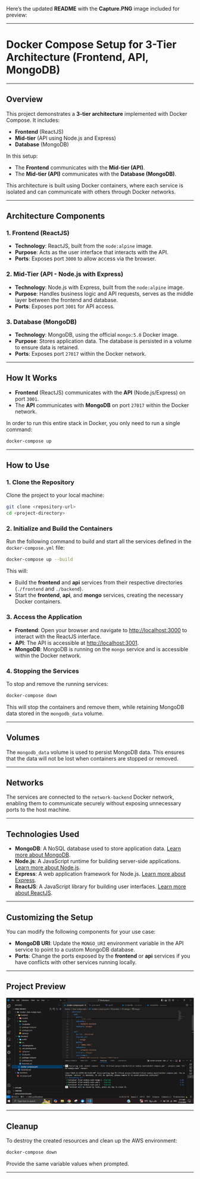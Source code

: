 Here’s the updated **README** with the **Capture.PNG** image included for preview:

---

# **Docker Compose Setup for 3-Tier Architecture (Frontend, API, MongoDB)**

---

## **Overview**

This project demonstrates a **3-tier architecture** implemented with Docker Compose. It includes:

- **Frontend** (ReactJS)
- **Mid-tier** (API using Node.js and Express)
- **Database** (MongoDB)

In this setup:
- The **Frontend** communicates with the **Mid-tier (API)**.
- The **Mid-tier (API)** communicates with the **Database (MongoDB)**.

This architecture is built using Docker containers, where each service is isolated and can communicate with others through Docker networks.

---

## **Architecture Components**

### **1. Frontend (ReactJS)**
- **Technology**: ReactJS, built from the `node:alpine` image.
- **Purpose**: Acts as the user interface that interacts with the API.
- **Ports**: Exposes port `3000` to allow access via the browser.

### **2. Mid-Tier (API - Node.js with Express)**
- **Technology**: Node.js with Express, built from the `node:alpine` image.
- **Purpose**: Handles business logic and API requests, serves as the middle layer between the frontend and database.
- **Ports**: Exposes port `3001` for API access.

### **3. Database (MongoDB)**
- **Technology**: MongoDB, using the official `mongo:5.0` Docker image.
- **Purpose**: Stores application data. The database is persisted in a volume to ensure data is retained.
- **Ports**: Exposes port `27017` within the Docker network.

---

## **How It Works**

- **Frontend** (ReactJS) communicates with the **API** (Node.js/Express) on port `3001`.
- The **API** communicates with **MongoDB** on port `27017` within the Docker network.
  
In order to run this entire stack in Docker, you only need to run a single command:

```bash
docker-compose up
```

---

## **How to Use**

### **1. Clone the Repository**
Clone the project to your local machine:
```bash
git clone <repository-url>
cd <project-directory>
```

### **2. Initialize and Build the Containers**

Run the following command to build and start all the services defined in the `docker-compose.yml` file:

```bash
docker-compose up --build
```

This will:
- Build the **frontend** and **api** services from their respective directories (`./frontend` and `./backend`).
- Start the **frontend**, **api**, and **mongo** services, creating the necessary Docker containers.

### **3. Access the Application**

- **Frontend**: Open your browser and navigate to [http://localhost:3000](http://localhost:3000) to interact with the ReactJS interface.
- **API**: The API is accessible at [http://localhost:3001](http://localhost:3001).
- **MongoDB**: MongoDB is running on the `mongo` service and is accessible within the Docker network.

### **4. Stopping the Services**

To stop and remove the running services:

```bash
docker-compose down
```

This will stop the containers and remove them, while retaining MongoDB data stored in the `mongodb_data` volume.

---

## **Volumes**

The `mongodb_data` volume is used to persist MongoDB data. This ensures that the data will not be lost when containers are stopped or removed.

---

## **Networks**

The services are connected to the `network-backend` Docker network, enabling them to communicate securely without exposing unnecessary ports to the host machine.

---

## **Technologies Used**

- **MongoDB**: A NoSQL database used to store application data. [Learn more about MongoDB](https://www.mongodb.com/).
- **Node.js**: A JavaScript runtime for building server-side applications. [Learn more about Node.js](https://nodejs.org/).
- **Express**: A web application framework for Node.js. [Learn more about Express](http://expressjs.com/).
- **ReactJS**: A JavaScript library for building user interfaces. [Learn more about ReactJS](https://reactjs.org/).

---

## **Customizing the Setup**

You can modify the following components for your use case:
- **MongoDB URI**: Update the `MONGO_URI` environment variable in the API service to point to a custom MongoDB database.
- **Ports**: Change the ports exposed by the **frontend** or **api** services if you have conflicts with other services running locally.

---

## **Project Preview**

![Project Preview](Capture.PNG)

---

## **Cleanup**

To destroy the created resources and clean up the AWS environment:
```bash
docker-compose down
```
Provide the same variable values when prompted.

---
